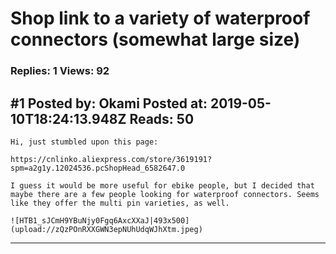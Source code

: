 # Shop link to a variety of waterproof connectors (somewhat large size)

### Replies: 1 Views: 92

## \#1 Posted by: Okami Posted at: 2019-05-10T18:24:13.948Z Reads: 50

```
Hi, just stumbled upon this page:

https://cnlinko.aliexpress.com/store/3619191?spm=a2g1y.12024536.pcShopHead_6582647.0

I guess it would be more useful for ebike people, but I decided that maybe there are a few people looking for waterproof connectors. Seems like they offer the multi pin varieties, as well.

![HTB1_sJCmH9YBuNjy0Fgq6AxcXXaJ|493x500](upload://zQzPOnRXXGWN3epNUhUdqWJhXtm.jpeg)
```

---
